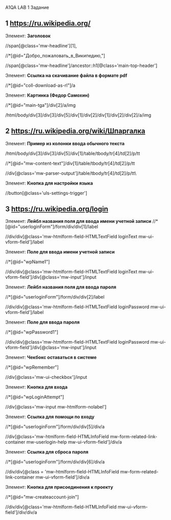 A1QA LAB
1 Задание

## 1 https://ru.wikipedia.org/ ##

Элемент: **Заголовок**

//span[@class='mw-headline'][1], 

//*[@id="Добро_пожаловать_в_Википедию,"]

//span[@class='mw-headline']/ancestor::h1[@class='main-top-header']

Элемент: **Ссылка на скачивание файла в формате pdf**

//*[@id="coll-download-as-rl"]/a 

Элемент: **Картинка (Федор Самохин)**

//*[@id="main-tga"]/div[2]/a/img

/html/body/div[3]/div[3]/div[5]/div[1]/div[2]/div[1]/div[2]/div[2]/a/img

## 2 https://ru.wikipedia.org/wiki/Шпаргалка ##


Элемент: **Пример из колонки ввода обычного текста**

/html/body/div[3]/div[3]/div[5]/div[1]/table/tbody/tr[4]/td[2]/p/tt

//*[@id="mw-content-text"]/div[1]/table/tbody/tr[4]/td[2]/p/tt

//div[@class='mw-parser-output']/table/tbody/tr[4]/td[2]/p/tt\

Элемент: **Кнопка для настройки языка**

//button[@class='uls-settings-trigger']


## 3 https://ru.wikipedia.org/login ##

Элемент: **Лейбл названия поля для ввода имени учетной записи**
//*[@id="userloginForm"]/form/div/div[1]/label

//div/div[@class='mw-htmlform-field-HTMLTextField loginText mw-ui-vform-field']/label

Элемент: **Поле для ввода имени учетной записи**

//*[@id="wpName1"]

//div/div[@class='mw-htmlform-field-HTMLTextField loginText mw-ui-vform-field']/div[@class='mw-input']/input

Элемент: **Лейбл названия поля для ввода пароля**

//*[@id="userloginForm"]/form/div/div[2]/label 

//div/div[@class='mw-htmlform-field-HTMLTextField loginPassword mw-ui-vform-field']/label

Элемент: **Поле для ввода пароля**

//*[@id="wpPassword1"]

//div/div[@class='mw-htmlform-field-HTMLTextField loginPassword mw-ui-vform-field']/div[@class='mw-input']/input

Элемент: **Чекбокс оставаться в системе**

//*[@id="wpRemember"]

 //div[@class='mw-ui-checkbox']/input

Элемент: **Кнопка для входа**

//*[@id="wpLoginAttempt"]

//div[@class='mw-input mw-htmlform-nolabel']

Элемент: **Ссылка для помощи по входу**

//*[@id="userloginForm"]/form/div/div[5]/div/a

//div[@class='mw-htmlform-field-HTMLInfoField mw-form-related-link-container mw-userlogin-help mw-ui-vform-field']/div/a

Элемент: **Ссылка для сброса пароля**


//*[@id="userloginForm"]/form/div/div[6]/div/a

//div/div[@class = 'mw-htmlform-field-HTMLInfoField mw-form-related-link-container mw-ui-vform-field']/div/a


Элемент: **Кнопка для присоединения к проекту**

//*[@id="mw-createaccount-join"]

 //div/div[@class='mw-htmlform-field-HTMLInfoField mw-ui-vform-field']/div/div/a

